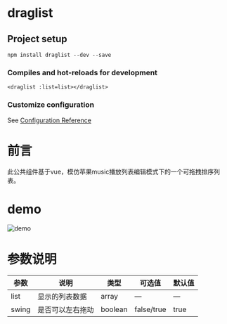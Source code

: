 # draglist

## Project setup
```
npm install draglist --dev --save
```

### Compiles and hot-reloads for development
```
<draglist :list=list></draglist>
```

### Customize configuration
See [Configuration Reference](https://cli.vuejs.org/config/)

# 前言
  此公共组件基于vue，模仿苹果music播放列表编辑模式下的一个可拖拽排序列表。
# demo
![demo](https://github.com/Mikeccx/draglist/tree/master/packages/displayImg/demo.gif)

# 参数说明
|  参数   | 说明  | 类型 | 可选值 | 默认值 | 
|  ----  | ----  | ----  | ---- | ---- |
| list  | 显示的列表数据 |  array |  — |  — |
| swing  | 是否可以左右拖动 |  boolean |  false/true |  true |


